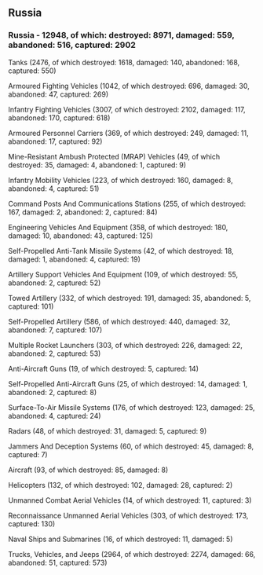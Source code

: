 
 
 ## Russia
 
 ### Russia - 12948, of which: destroyed: 8971, damaged: 559, abandoned: 516, captured: 2902

 

 

 Tanks (2476, of which destroyed: 1618, damaged: 140, abandoned: 168, captured: 550)

 Armoured Fighting Vehicles (1042, of which destroyed: 696, damaged: 30, abandoned: 47, captured: 269)

 Infantry Fighting Vehicles (3007, of which destroyed: 2102, damaged: 117, abandoned: 170, captured: 618)

 Armoured Personnel Carriers (369, of which destroyed: 249, damaged: 11, abandoned: 17, captured: 92)

 Mine-Resistant Ambush Protected (MRAP) Vehicles (49, of which destroyed: 35, damaged: 4, abandoned: 1, captured: 9)

 Infantry Mobility Vehicles (223, of which destroyed: 160, damaged: 8, abandoned: 4, captured: 51)

 Command Posts And Communications Stations (255, of which destroyed: 167, damaged: 2, abandoned: 2, captured: 84)

 Engineering Vehicles And Equipment (358, of which destroyed: 180, damaged: 10, abandoned: 43, captured: 125)

 Self-Propelled Anti-Tank Missile Systems (42, of which destroyed: 18, damaged: 1, abandoned: 4, captured: 19)

 Artillery Support Vehicles And Equipment (109, of which destroyed: 55, abandoned: 2, captured: 52)

 Towed Artillery (332, of which destroyed: 191, damaged: 35, abandoned: 5, captured: 101)

 Self-Propelled Artillery (586, of which destroyed: 440, damaged: 32, abandoned: 7, captured: 107)

 Multiple Rocket Launchers (303, of which destroyed: 226, damaged: 22, abandoned: 2, captured: 53)

 Anti-Aircraft Guns (19, of which destroyed: 5, captured: 14)

 Self-Propelled Anti-Aircraft Guns (25, of which destroyed: 14, damaged: 1, abandoned: 2, captured: 8)

 Surface-To-Air Missile Systems (176, of which destroyed: 123, damaged: 25, abandoned: 4, captured: 24)

 Radars (48, of which destroyed: 31, damaged: 5, captured: 9)

 Jammers And Deception Systems (60, of which destroyed: 45, damaged: 8, captured: 7)

 Aircraft (93, of which destroyed: 85, damaged: 8)

 Helicopters (132, of which destroyed: 102, damaged: 28, captured: 2)

 Unmanned Combat Aerial Vehicles (14, of which destroyed: 11, captured: 3)

 Reconnaissance Unmanned Aerial Vehicles (303, of which destroyed: 173, captured: 130)

 Naval Ships and Submarines (16, of which destroyed: 11, damaged: 5)

 Trucks, Vehicles, and Jeeps (2964, of which destroyed: 2274, damaged: 66, abandoned: 51, captured: 573)

